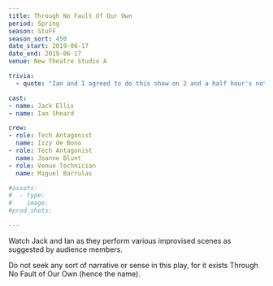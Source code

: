 ```yaml
---
title: Through No Fault Of Our Own
period: Spring
season: StuFF
season_sort: 450
date_start: 2019-06-17
date_end: 2019-06-17
venue: New Theatre Studio A

trivia:
  - quote: "Ian and I agreed to do this show on 2 and a half hour's notice, with me not having improvised since 2016."

cast:
- name: Jack Ellis
- name: Ian Sheard

crew:
- role: Tech Antagonist
  name: Izzy de Bono
- role: Tech Antagonist
  name: Joanne Blunt
- role: Venue Technician
  name: Miguel Barrulas

#assets:
#  - type:
#    image:
#prod_shots:

---
```


Watch Jack and Ian as they perform various improvised scenes as suggested by audience members.

Do not seek any sort of narrative or sense in this play, for it exists Through No Fault of Our Own (hence the name).
